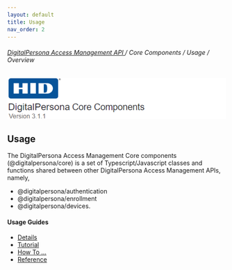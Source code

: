 ```yaml
---
layout: default
title: Usage
nav_order: 2
---
```

###### [DigitalPersona Access Management API ](https://lenhodgeman.github.io/digitalpersona-access-management-api/)/ Core Components / Usage / Overview  

![](../../docs/assets/HID-DPAM-Core.png)
## Usage

The DigitalPersona Access Management Core components  (@digitalpersona/core) is a set of Typescript/Javascript classes and functions shared between other DigitalPersona Access Management APIs, namely,

- @digitalpersona/authentication  
- @digitalpersona/enrollment
- @digitalpersona/devices.

#### Usage Guides

* [Details](details.md)
* [Tutorial](tutorial.md)
* [How To ...](how-to.md)  
* [Reference](reference.md)
